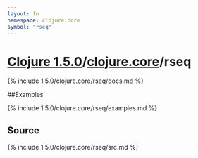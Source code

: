```yaml
---
layout: fn
namespace: clojure.core
symbol: "rseq"
---
```


# [Clojure 1.5.0](../../)/[clojure.core](../)/rseq

{% include 1.5.0/clojure.core/rseq/docs.md %}

##Examples

{% include 1.5.0/clojure.core/rseq/examples.md %}
## Source
{% include 1.5.0/clojure.core/rseq/src.md %}

